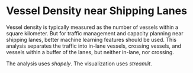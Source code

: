 # Vessel Density near Shipping Lanes

Vessel density is typically measured as the number of vessels within a square kilometer. But for traffic management and capacity planning near shipping lanes, better machine learning features should be used. This analysis separates the traffic into in-lane vessels, crossing vessels, and vessels within a buffer of the lanes, but neither in-lane, nor crossing.

The analysis uses _shapely_. The visualization uses _streamlit_.
